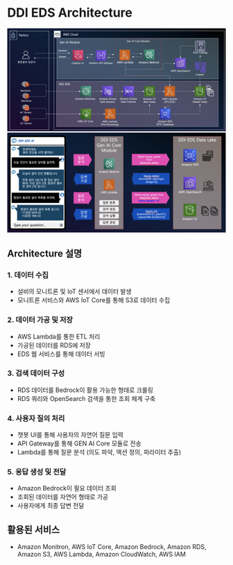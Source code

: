 # DDI EDS  Architecture

<!-- ![alt text](../../source/img/1_arc.png) -->

<img src="../../../source/img/SF_1_arc_1.png" width="1200">
<img src="../../../source/img/SF_1_arc_2.png" width="1200">



## Architecture 설명
### 1. 데이터 수집
- 설비의 모니트론 및 IoT 센서에서 데이터 발생
- 모니트론 서비스와 AWS IoT Core를 통해 S3로 데이터 수집
### 2. 데이터 가공 및 저장
- AWS Lambda를 통한 ETL 처리
- 가공된 데이터를 RDS에 저장
- EDS 웹 서비스를 통해 데이터 서빙
### 3. 검색 데이터 구성
- RDS 데이터를 Bedrock이 활용 가능한 형태로 크롤링
- RDS 쿼리와 OpenSearch 검색을 통한 조회 체계 구축
### 4. 사용자 질의 처리
- 챗봇 UI를 통해 사용자의 자연어 질문 입력
- API Gateway를 통해 GEN AI Core 모듈로 전송
- Lambda를 통해 질문 분석 (의도 파악, 액션 정의, 파라미터 추출)
### 5. 응답 생성 및 전달
- Amazon Bedrock이 필요 데이터 조회
- 조회된 데이터를 자연어 형태로 가공
- 사용자에게 최종 답변 전달


## 활용된 서비스
- Amazon Monitron, AWS IoT Core, Amazon Bedrock, Amazon RDS, Amazon S3, AWS Lambda, Amazon CloudWatch, AWS IAM

